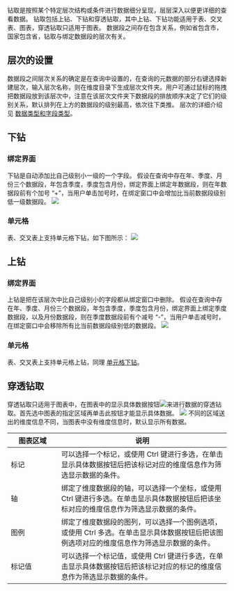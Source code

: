 钻取是按照某个特定层次结构或条件进行数据细分呈现，层层深入以便更详细的查看数据。
钻取包括上钻、下钻和穿透钻取，其中上钻、下钻功能适用于表、交叉表、图表，穿透钻取只适用于图表。
数据段之间存在包含关系，例如省包含市，国家包含省，钻取与绑定数据段的层次有关。
## 层次的设置
数据段之间层次关系的确定是在查询中设置的，在查询的元数据的部分右键选择新建层次，输入层次名称，则在维度目录下生成层次文件夹。用户可通过鼠标的拖拽把数据段放到该层次中，注意在该层次文件夹下数据段的排放顺序决定了它们的级别关系，默认排列在上方的数据段的级别最高，依次往下类推。
层次的详细介绍见 [数据类型和字段类型](http://tcecqpoc.fsphere.cn/document/product/590/10325)。
<span id="jump"></span> 
## 下钻
### 绑定界面
下钻是自动添加比自己级别小一级的一个字段。
 假设在查询中存在年、季度、月份三个数据段，年包含季度，季度包含月份，绑定界面上绑定年数据段，则在年数据段前有个加号 “+”，当用户单击加号时，在绑定窗口中会增加比当前数据段级别低一级数据段。
![](http://imgcache.tcecqpoc.fsphere.cn/image/mc.qcloudimg.com/static/img/890a636d469112e1f4c2ced955fb2f82/image.png)
### 单元格
表、交叉表上支持单元格下钻，如下图所示：
![](http://imgcache.tcecqpoc.fsphere.cn/image/mc.qcloudimg.com/static/img/ff868322b5d2803f4591079333bd486c/image.png)
## 上钻
### 绑定界面
上钻是把在该层次中比自己级别小的字段都从绑定窗口中删除。
假设在查询中存在年、季度、月份三个数据段，年包含季度，季度包含月份，绑定界面上绑定季度数据段，以及月份数据段，则在季度数据段前有个减号 “-”，当用户单击减号时，在绑定窗口中会移除所有比当前数据段级别低的数据段。
![](http://imgcache.tcecqpoc.fsphere.cn/image/mc.qcloudimg.com/static/img/4015326b75fcf6859b98e90dcfb36546/image.png)
### 单元格
表、交叉表上支持单元格上钻，同理 [单元格下钻](#jump)。
## 穿透钻取
穿透钻取只适用于图表中，在图表中的显示具体数据按钮<img src="//mc.qcloudimg.com/static/img/b43db393c3dbd871c86824b90a73a7b2/image.png" style="margin:0;">来进行数据的穿透钻取。首先选中图表的指定区域再单击此按钮才能显示具体数据。
![](http://imgcache.tcecqpoc.fsphere.cn/image/mc.qcloudimg.com/static/img/2ae9cbe84ce0b48ffb7a3ecb11e802a1/image.png)
不同的区域送出的维度信息不同，当图表中没有维度信息时，默认显示所有数据。
<style>
table th:first-of-type {
    width: 100px;
}
</style>

| 图表区域 | 说明 | 
|---------|---------|
| 标记 | 可以选择一个标记，或使用 Ctrl 键进行多选，在单击显示具体数据按钮后把该标记对应的维度信息作为筛选显示数据的条件。 | 
| 轴 | 绑定了维度数据段的轴，可以选择一个坐标，或使用 Ctrl 键进行多选。在单击显示具体数据按钮后把该坐标对应的维度信息作为筛选显示数据的条件。|
| 图例 | 绑定了维度数据段的图列，可以选择一个图例选项，或使用 Ctrl 多选。在单击显示具体数据按钮后把该图例选项对应的维度信息作为筛选显示数据的条件。|
| 标记值 | 可以选择一个标记值，或使用 Ctrl 键进行多选，在单击显示具体数据按钮后把该标记对应的标记的维度信息作为筛选显示数据的条件。|
